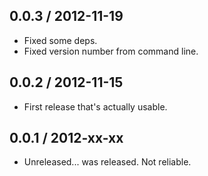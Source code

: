 0.0.3 / 2012-11-19
------------------
* Fixed some deps.
* Fixed version number from command line.

0.0.2 / 2012-11-15
------------------
* First release that's actually usable.


0.0.1 / 2012-xx-xx
------------------
* Unreleased... was released. Not reliable.
